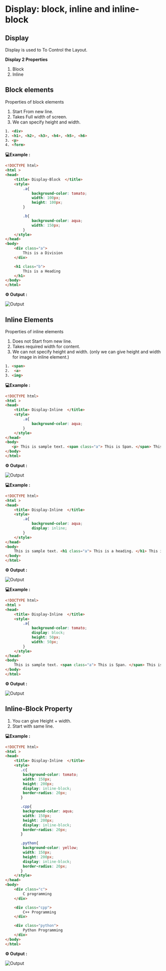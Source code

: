# Display: block, inline and inline-block

## Display

Display is used to To Control the Layout.

**Display 2 Properties**

1. Block
2. Inline

## Block elements

Properties of block elements

1. Start From new line.
2. Takes Full width of screen.
3. We can specify height and width.

```html
1. <div>
2. <h1>, <h2>, <h3>, <h4>, <h5>, <h6>
3. <p>
4. <form>
```

**💻Example :**
```html
<!DOCTYPE html>
<html >
<head>
    <title> Display-Block  </title>
    <style>
        .a{
            background-color: tomato;
            width: 100px;
            height: 100px;
        }

        .b{
            background-color: aqua;
            width: 150px;
        }
    </style>
</head>
<body>
    <div class="a">
        This is a Division
    </div>

    <h1 class="b">
        This is a Heading
    </h1>
</body>
</html>
```
**⚙️ Output :**

![Output](output-1.png)

## Inline Elements

Properties of inline elements

1. Does not Start from new line.
2. Takes required width for content.
3. We can not specify height and width. (only we can give height and width for image in inline element.)

```html
1. <span>
2.  <a>
3. <img>
```

**💻Example :**
```html
<!DOCTYPE html>
<html >
<head>
    <title> Display-Inline  </title>
    <style>
        .a{
            background-color: aqua;
        }
    </style>
</head>
<body>
   <p> This is sample text. <span class="a"> This is Span. </span> This is another sentence. We are learning display inline in css.</p>
</body>
</html>
```
**⚙️ Output :**

![Output](output-2.png)


**💻Example :**
```html
<!DOCTYPE html>
<html >
<head>
    <title> Display-Inline  </title>
    <style>
        .a{
            background-color: aqua;
            display: inline;
        }
    </style>
</head>
<body>
    This is sample text. <h1 class="a"> This is a heading. </h1> This is another sentence. We are learning display inline in css.
</body>
</html>
```
**⚙️ Output :**

![Output](output-3.png)

**💻Example :**

```html
<!DOCTYPE html>
<html >
<head>
    <title> Display-Inline  </title>
    <style>
        .a{
            background-color: tomato;
            display: block;
            height: 50px;
            width: 50px;
        }
    </style>
</head>
<body>
    This is sample text. <span class="a"> This is Span. </span> This is another sentence. We are learning display inline in css.
</body>
</html>
```
**⚙️ Output :**

![Output](output-4.png)

## Inline-Block Property

1. You can give Height + width.
2. Start with same line.

**💻Example :**

```html
<!DOCTYPE html>
<html >
<head>
    <title> Display-Inline  </title>
    <style>
       .c{
        background-color: tomato;
        width: 150px;
        height: 200px;
        display: inline-block;
        border-radius: 20px;
       }

       .cpp{
        background-color: aqua;
        width: 150px;
        height: 200px;
        display: inline-block;
        border-radius: 20px;
       }

       .python{
        background-color: yellow;
        width: 150px;
        height: 200px;
        display: inline-block;
        border-radius: 20px;
       }
    </style>
</head>
<body>
    <div class="c">
        C programming
    </div>

    <div class="cpp">
        C++ Programming
    </div>

    <div class="python">
        Python Programming
    </div>
</body>
</html>
```
**⚙️ Output :**

![Output](output-5.png)





